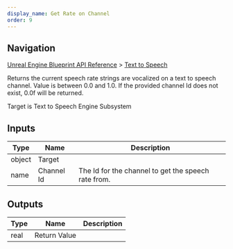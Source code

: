 ```yaml
---
display_name: Get Rate on Channel
order: 9
---
```

## Navigation

[Unreal Engine Blueprint API Reference](https://dev.epicgames.com/documentation/en-us/unreal-engine/BlueprintAPI) > [Text to Speech](https://dev.epicgames.com/documentation/en-us/unreal-engine/BlueprintAPI/TexttoSpeech)

Returns the current speech rate strings are vocalized on a text to speech channel. Value is between 0.0 and 1.0.
If the provided channel Id does not exist, 0.0f will be returned.

Target is Text to Speech Engine Subsystem

## Inputs

| Type | Name | Description |
| --- | --- | --- |
| object | Target |  |
| name | Channel Id | The Id for the channel to get the speech rate from. |

## Outputs

| Type | Name | Description |
| --- | --- | --- |
| real | Return Value |  |
